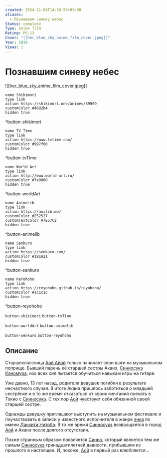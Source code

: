 ```yaml
---
created: 2024-11-04T14:18:58+03:00
aliases:
  - Познавшим синеву небес
Status: complete
Type: anime film
Rating: PG-13
Cover: "[[her_blue_sky_anime_film_cover.jpeg]]"
Year: 2019
Views: 1
---
```


# Познавшим синеву небес

![[her_blue_sky_anime_film_cover.jpeg]]

```button
name Shikimori
type link
action https://shikimori.one/animes/39569
customColor #4682b4
hidden true
```
^button-shikimori

```button
name TV Time
type link
action https://www.tvtime.com/
customColor #997f00
hidden true
```
^button-tvTime

```button
name World Art
type link
action http://www.world-art.ru/
customColor #7a0000
hidden true
```
^button-worldArt

```button
name AnimeLib
type link
action https://anilib.me/
customColor #252527
customTextColor #7E57C2
hidden true
```
^button-animelib

```button
name Senkuro
type link
action https://senkuro.com/
customColor #191A21
hidden true
```
^button-senkuro

```button
name ReYohoho
type link
action https://reyohoho.github.io/reyohoho/
customColor #1c1c1c
hidden true
```
^button-reyohoho

`button-shikimori` `button-tvTime`

`button-worldArt` `button-animelib`

`button-senkuro` `button-reyohoho`

## Описание

Старшеклассница [Аой Айой](https://shikimori.one/characters/171192-aoi-aioi) только начинает свои шаги на музыкальном поприще. Бывший парень её старшей сестры Аканэ, [Синносукэ Каномура](https://shikimori.one/characters/171195-shinnosuke-kanomura), изо всех сил пытается обучиться навыкам игры на гитаре.

Уже давно, 13 лет назад, родители девушек погибли в результате несчастного случая. В итоге Аканэ пришлось заботиться о младшей сестрёнке и в то же время отказаться от своих мечтаний поехать в Токио с [Синносукэ](https://shikimori.one/characters/171195-shinnosuke-kanomura). С тех пор [Аой](https://shikimori.one/characters/171192-aoi-aioi) чувствует себя обязанной своей старшей сестре.

Однажды девушку приглашают выступить на музыкальном фестивале и поучаствовать в записи у известного исполнителя в жанре [энка](https://ru.wikipedia.org/wiki/Энка) по имени [Данкити Нитобэ](https://shikimori.one/characters/171194-dankichi-nitobe). В то же время [Синносукэ](https://shikimori.one/characters/171195-shinnosuke-kanomura) возвращается в город [Аой](https://shikimori.one/characters/171192-aoi-aioi) и Аканэ после долгого отсутствия.

Позже странным образом появляется [Синно](https://shikimori.one/characters/183419-shinno), который является тем же самым [Синносукэ](https://shikimori.one/characters/171195-shinnosuke-kanomura) тринадцатилетней давности, прибывшим из прошлого в настоящее. И, похоже, [Аой](https://shikimori.one/characters/171192-aoi-aioi) в первый раз влюбляется...
